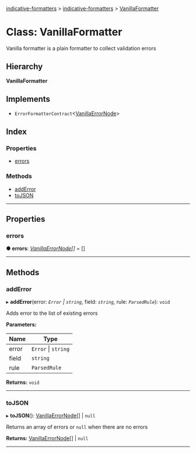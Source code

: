 [indicative-formatters](../README.md) > [indicative-formatters](../modules/indicative_formatters.md) > [VanillaFormatter](../classes/indicative_formatters.vanillaformatter.md)

# Class: VanillaFormatter

Vanilla formatter is a plain formatter to collect validation errors

## Hierarchy

**VanillaFormatter**

## Implements

* `ErrorFormatterContract`<[VanillaErrorNode](../modules/indicative_formatters.md#vanillaerrornode)>

## Index

### Properties

* [errors](indicative_formatters.vanillaformatter.md#errors)

### Methods

* [addError](indicative_formatters.vanillaformatter.md#adderror)
* [toJSON](indicative_formatters.vanillaformatter.md#tojson)

---

## Properties

<a id="errors"></a>

###  errors

**● errors**: *[VanillaErrorNode](../modules/indicative_formatters.md#vanillaerrornode)[]* =  []

___

## Methods

<a id="adderror"></a>

###  addError

▸ **addError**(error: *`Error` \| `string`*, field: *`string`*, rule: *`ParsedRule`*): `void`

Adds error to the list of existing errors

**Parameters:**

| Name | Type |
| ------ | ------ |
| error | `Error` \| `string` |
| field | `string` |
| rule | `ParsedRule` |

**Returns:** `void`

___
<a id="tojson"></a>

###  toJSON

▸ **toJSON**(): [VanillaErrorNode](../modules/indicative_formatters.md#vanillaerrornode)[] \| `null`

Returns an array of errors or `null` when there are no errors

**Returns:** [VanillaErrorNode](../modules/indicative_formatters.md#vanillaerrornode)[] \| `null`

___

